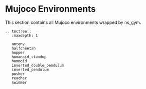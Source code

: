 # Mujoco Environments

This section contains all Mujoco environments wrapped by ns_gym.

```{eval-rst}
.. toctree::
   :maxdepth: 1

   antenv
   halfcheetah
   hopper
   humanoid_standup
   humnoid
   inverted_double_pendulum
   inverted_pendulum
   pusher
   reacher
   swimmer